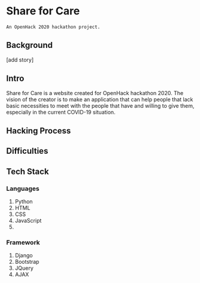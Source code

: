 # Share for Care
```
An OpenHack 2020 hackathon project.
```

## Background
[add story]

## Intro
Share for Care is a website created for OpenHack hackathon 2020. The vision of the creator is to make an application that can help people that lack basic necessities to meet with the people that have and willing to give them, especially in the current COVID-19 situation.

## Hacking Process

## Difficulties

## Tech Stack

### Languages
1. Python
2. HTML
3. CSS
4. JavaScript
5. 
### Framework
1. Django
2. Bootstrap
3. JQuery
4. AJAX
